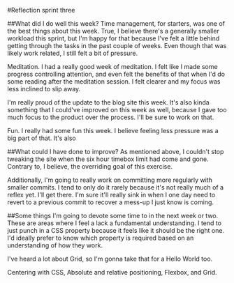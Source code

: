 #Reflection sprint three

##What did I do well this week?
Time management, for starters, was one of the best things about this week. 
True, I believe there's a generally smaller workload this sprint, but I'm 
happy for that because I've felt a little behind getting through the tasks 
in the past couple of weeks. Even though that was likely work related, I 
still felt a bit of pressure.

Meditation. I had a really good week of meditation. I felt like I made some
progress controlling attention, and even felt the benefits of that when I'd 
do some reading after the meditation session. I felt clearer and my focus 
was less inclined to slip away.

I'm really proud of the update to the blog site this week. It's also kinda
something that I could've improved on this week as well, because I gave too
much focus to the product over the process. I'll be sure to work on that.

Fun. I really had some fun this week. I believe feeling less pressure was 
a big part of that. It's also 

##What could I have done to improve?
As mentioned above, I couldn't stop tweaking the site when the six hour 
timebox limit had come and gone. Contrary to, I believe, the overriding goal
of this exercise. 

Additionally, I'm going to really work on committing more regularly with 
smaller commits. I tend to only do it rarely because it's not really much 
of a reflex yet. I'll get there. I'm sure it'll really sink in when I one 
day need to revert to a previous commit to recover a mess-up I just know is 
coming.

##Some things I'm going to devote some time to in the next week or two. 
These are areas where I feel a lack a fundamental understanding. I tend to 
just punch in a CSS property because it feels like it should be the right 
one. I'd ideally prefer to know which property is required based on an 
understanding of how they work.

I've heard a lot about Grid, so I'm gonna take that for a Hello World too. 

Centering with CSS, 
Absolute and relative positioning, 
Flexbox, and 
Grid.
